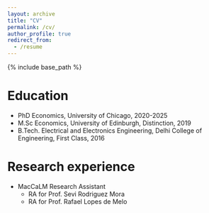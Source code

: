 ```yaml
---
layout: archive
title: "CV"
permalink: /cv/
author_profile: true
redirect_from:
  - /resume
---
```


{% include base_path %}

Education
======
* PhD Economics, University of Chicago, 2020-2025
* M.Sc Economics, University of Edinburgh, Distinction, 2019
* B.Tech. Electrical and Electronics Engineering, Delhi College of Engineering, First Class, 2016 

Research experience
======
* MacCaLM Research Assistant
  * RA for Prof. Sevi Rodriguez Mora
  * RA for Prof. Rafael Lopes de Melo
  

  
